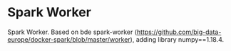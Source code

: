 # Spark Worker

Spark Worker. Based on bde spark-worker (https://github.com/big-data-europe/docker-spark/blob/master/worker), adding library numpy==1.18.4.